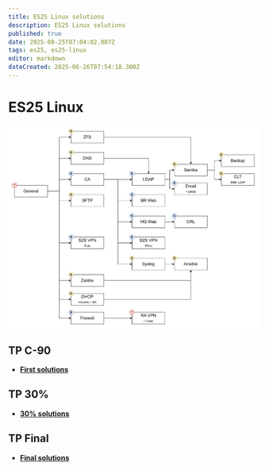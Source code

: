 ```yaml
---
title: ES25 Linux solutions
description: ES25 Linux solutions
published: true
date: 2025-08-25T07:04:02.087Z
tags: es25, es25-linux
editor: markdown
dateCreated: 2025-06-26T07:54:18.300Z
---
```


# ES25 Linux

![moda-tasks.jpg](/solutions/assets/moda-tasks.jpg)

## TP C-90
- **[First solutions](/solutions/linux/lin-1st-sol)**

## TP 30%
- **[30% solutions](/solutions/linux/lin-30-sol)**

## TP Final
- **[Final solutions](/solutions/linux/lin-final-sol)**